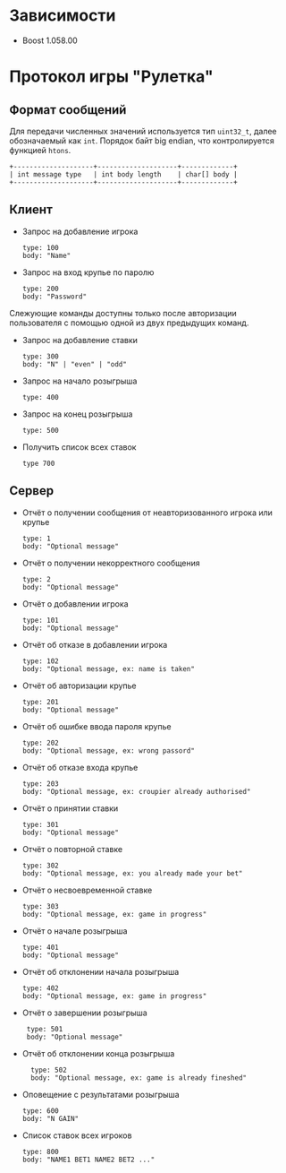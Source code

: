# Зависимости
- Boost 1.058.00

# Протокол игры "Рулетка"

## Формат сообщений

Для передачи численных значений используется тип `uint32_t`, далее обозначаемый как `int`. Порядок байт big endian, что контролируется функцией `htons`.

    +--------------------+--------------------+-------------+
    | int message type   | int body length    | char[] body | 
    +--------------------+--------------------+-------------+

## Клиент

- Запрос на добавление игрока

      type: 100
      body: "Name" 

- Запрос на вход крупье по паролю

      type: 200
      body: "Password"

Слежующие команды доступны только после авторизации пользователя с помощью одной из двух предыдущих команд.

- Запрос на добавление ставки 

      type: 300
      body: "N" | "even" | "odd"
    
- Запрос на начало розыгрыша
  
      type: 400
      
- Запрос на конец розыгрыша
  
      type: 500
      
- Получить список всех ставок
    
      type 700
    
## Сервер

- Отчёт о получении сообщения от неавторизованного игрока или крупье

      type: 1
      body: "Optional message"

- Отчёт о получении некорректного сообщения

      type: 2
      body: "Optional message"

- Отчёт о добавлении игрока

      type: 101
      body: "Optional message"

- Отчёт об отказе в добавлении игрока

      type: 102
      body: "Optional message, ex: name is taken"

- Отчёт об авторизации крупье

      type: 201
      body: "Optional message"

- Отчёт об ошибке ввода пароля крупье

      type: 202
      body: "Optional message, ex: wrong passord"

- Отчёт об отказе входа крупье

      type: 203
      body: "Optional message, ex: croupier already authorised"

- Отчёт о принятии ставки

      type: 301
      body: "Optional message"

- Отчёт о повторной ставке

      type: 302
      body: "Optional message, ex: you already made your bet"
  
- Отчёт о несвоевременной ставке

      type: 303
      body: "Optional message, ex: game in progress"

- Отчёт о начале розыгрыша

      type: 401
      body: "Optional message"

- Отчёт об отклонении начала розыгрыша

      type: 402
      body: "Optional message, ex: game in progress"

 - Отчёт о завершении розыгрыша

        type: 501
        body: "Optional message"
  
- Отчёт об отклонении конца розыгрыша

        type: 502
        body: "Optional message, ex: game is already fineshed"
  
- Оповещение с результатами розыгрыша

      type: 600
      body: "N GAIN"
      
- Список ставок всех игроков

      type: 800
      body: "NAME1 BET1 NAME2 BET2 ..."
